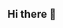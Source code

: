 ## Hi there 👋

<!--
**Vody04/Vody04** is a ✨ _special_ ✨ repository because its `README.md` (this file) appears on your GitHub profile.

Here are some ideas to get you started:

- 🔭 I’m currently working on a moon lander
- 🌱 I’m currently learning how to drive on the moon
- 👯 I’m looking to collaborate on moon projects
- 🤔 I’m looking for help with gravity
- 💬 Ask me about the moon
- 📫 How to reach me: 08/08/2038 on the moon?
- ⚡ Fun fact: I don't like the moon
-->

